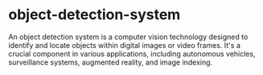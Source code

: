 # object-detection-system
An object detection system is a computer vision technology designed to identify and locate objects within digital images or video frames. It's a crucial component in various applications, including autonomous vehicles, surveillance systems, augmented reality, and image indexing.
